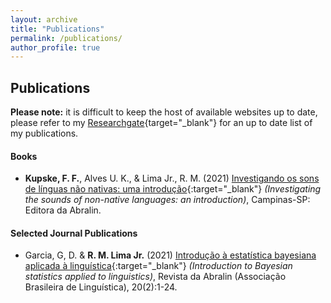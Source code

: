 ```yaml
---
layout: archive
title: "Publications"
permalink: /publications/
author_profile: true
---
```


## Publications

**Please note:** it is difficult to keep the host of available websites up to date, please refer to my [Researchgate](https://www.researchgate.net/profile/Felipe-Kupske){target="\_blank"} for an up to date list of my publications. 

#### Books
- **Kupske, F. F.**,  Alves U. K., & Lima Jr., R. M. (2021) [Investigando os sons de línguas não nativas: uma introdução](https://editora.abralin.org/publicacoes/investigando-os-sons-de-linguas-nao-nativas/){:target="_blank"} *(Investigating the sounds of non-native languages: an introduction)*, Campinas-SP: Editora da Abralin.

 
#### Selected Journal Publications

- Garcia, G, D. & **R. M. Lima Jr.** (2021) [Introdução à estatística bayesiana aplicada à linguística](https://revista.abralin.org/index.php/abralin/article/view/1914){:target="_blank"} *(Introduction to Bayesian statistics applied to linguistics)*, Revista da Abralin (Associação Brasileira de Linguística), 20(2):1-24.



<!--
{% if author.googlescholar %}
  You can also find my articles on <u><a href="{{author.googlescholar}}">my Google Scholar profile</a>.</u>
{% endif %}

{% include base_path %}

{% for post in site.publications reversed %}
  {% include archive-single.html %}
{% endfor %}
-->
